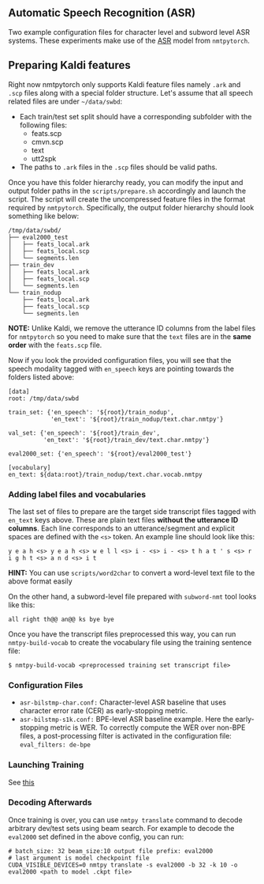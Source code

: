 Automatic Speech Recognition (ASR)
--

Two example configuration files for character level and subword level
ASR systems. These experiments make use of the [ASR](https://github.com/lium-lst/nmtpytorch/blob/master/nmtpytorch/models/asr.py) model from `nmtpytorch`.

## Preparing Kaldi features

Right now nmtpytorch only supports Kaldi feature files namely `.ark` and `.scp`
files along with a special folder structure. Let's assume that all speech related
files are under `~/data/swbd`:
  - Each train/test set split should have a corresponding subfolder with the following files:
    - feats.scp
    - cmvn.scp
    - text
    - utt2spk
  - The paths to `.ark` files in the `.scp` files should be valid paths.
  
Once you have this folder hierarchy ready, you can modify the input and output folder paths in the `scripts/prepare.sh` accordingly and launch the script. The script will create the uncompressed feature files in the format required by `nmtpytorch`. Specifically, the output folder hierarchy should look something like below:

```
/tmp/data/swbd/
├── eval2000_test
│   ├── feats_local.ark
│   ├── feats_local.scp
│   └── segments.len
├── train_dev
│   ├── feats_local.ark
│   ├── feats_local.scp
│   └── segments.len
└── train_nodup
    ├── feats_local.ark
    ├── feats_local.scp
    └── segments.len
```

**NOTE:** Unlike Kaldi, we remove the utterance ID columns from the label files for `nmtpytorch` so you need to make sure that the `text` files are in the **same order** with the `feats.scp` file.

Now if you look the provided configuration files, you will see that the speech modality tagged with `en_speech` keys are pointing towards the folders listed above:

```
[data]                                                     
root: /tmp/data/swbd                                       

train_set: {'en_speech': '${root}/train_nodup',            
            'en_text': '${root}/train_nodup/text.char.nmtpy'}                                                          

val_set: {'en_speech': '${root}/train_dev',                
          'en_text': '${root}/train_dev/text.char.nmtpy'}  

eval2000_set: {'en_speech': '${root}/eval2000_test'}       

[vocabulary]                                               
en_text: ${data:root}/train_nodup/text.char.vocab.nmtpy
```

### Adding label files and vocabularies

The last set of files to prepare are the target side transcript files tagged with `en_text` keys above. These are plain text files **without the utterance ID columns**. Each line corresponds to an utterance/segment and explicit spaces are defined with the `<s>` token. An example line should look like this:
```
y e a h <s> y e a h <s> w e l l <s> i - <s> i - <s> t h a t ' s <s> r i g h t <s> a n d <s> i t
```

**HINT:** You can use `scripts/word2char` to convert a word-level text file to the above format easily

On the other hand, a subword-level file prepared with `subword-nmt` tool looks like this:
```
all right th@@ an@@ ks bye bye
```

Once you have the transcript files preprocessed this way, you can run `nmtpy-build-vocab` to create the vocabulary file using the training sentence file:

```
$ nmtpy-build-vocab <preprocessed training set transcript file>
```

### Configuration Files

 - `asr-bilstmp-char.conf:` Character-level ASR baseline that uses character error rate (CER) as early-stopping metric.
 - `asr-bilstmp-s1k.conf:` BPE-level ASR baseline example. Here the early-stopping metric is WER. To correctly compute the WER over non-BPE files, a post-processing filter is activated in the configuration file: `eval_filters: de-bpe`

### Launching Training
See [this](https://github.com/lium-lst/nmtpytorch/wiki/Running-Experiments)

### Decoding Afterwards
Once training is over, you can use `nmtpy translate` command to decode arbitrary dev/test sets using beam search. For example to decode the `eval2000` set defined in the above config, you can run:

```
# batch_size: 32 beam_size:10 output file prefix: eval2000
# last argument is model checkpoint file
CUDA_VISIBLE_DEVICES=0 nmtpy translate -s eval2000 -b 32 -k 10 -o eval2000 <path to model .ckpt file>
```
